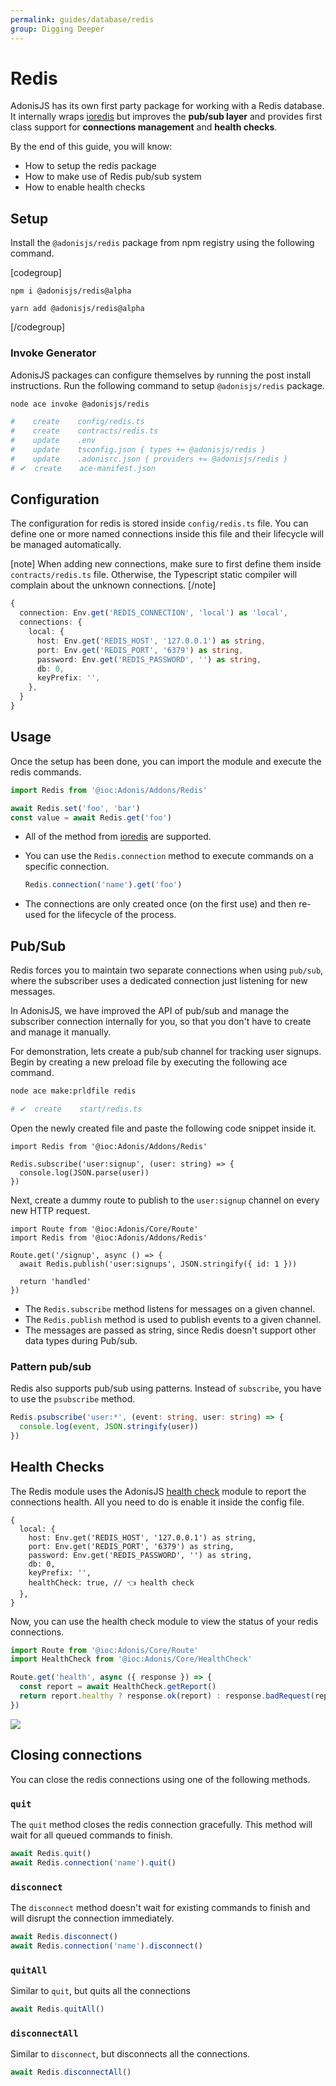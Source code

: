 ```yaml
---
permalink: guides/database/redis
group: Digging Deeper
---
```


# Redis
AdonisJS has its own first party package for working with a Redis database. It internally wraps [ioredis](https://github.com/luin/ioredis) but improves the **pub/sub layer** and provides first class support for **connections management** and **health checks**.

By the end of this guide, you will know:

- How to setup the redis package
- How to make use of Redis pub/sub system
- How to enable health checks

## Setup
Install the `@adonisjs/redis` package from npm registry using the following command.

[codegroup]

```sh{}{npm}
npm i @adonisjs/redis@alpha
```

```sh{}{yarn}
yarn add @adonisjs/redis@alpha
```

[/codegroup]

### Invoke Generator
AdonisJS packages can configure themselves by running the post install instructions. Run the following command to setup `@adonisjs/redis` package.

```sh
node ace invoke @adonisjs/redis

#    create    config/redis.ts
#    create    contracts/redis.ts
#    update    .env
#    update    tsconfig.json { types += @adonisjs/redis }
#    update    .adonisrc.json { providers += @adonisjs/redis }
# ✔  create    ace-manifest.json
```

## Configuration
The configuration for redis is stored inside `config/redis.ts` file. You can define one or more named connections inside this file and their lifecycle will be managed automatically.

[note]
When adding new connections, make sure to first define them inside `contracts/redis.ts` file. Otherwise, the Typescript static compiler will complain about the unknown connections.
[/note]

```ts
{
  connection: Env.get('REDIS_CONNECTION', 'local') as 'local',
  connections: {
    local: {
      host: Env.get('REDIS_HOST', '127.0.0.1') as string,
      port: Env.get('REDIS_PORT', '6379') as string,
      password: Env.get('REDIS_PASSWORD', '') as string,
      db: 0,
      keyPrefix: '',
    },
  }
}
```

## Usage
Once the setup has been done, you can import the module and execute the redis commands.

```ts
import Redis from '@ioc:Adonis/Addons/Redis'

await Redis.set('foo', 'bar')
const value = await Redis.get('foo')
```

- All of the method from [ioredis](https://github.com/luin/ioredis) are supported.
- You can use the `Redis.connection` method to execute commands on a specific connection.
  ```ts
  Redis.connection('name').get('foo')
  ```

- The connections are only created once (on the first use) and then re-used for the lifecycle of the process.

## Pub/Sub
Redis forces you to maintain two separate connections when using `pub/sub`, where the subscriber uses a dedicated connection just listening for new messages.

In AdonisJS,  we have improved the API of pub/sub and manage the subscriber connection internally for you, so that you don't have to create and manage it manually.

For demonstration, lets create a pub/sub channel for tracking user signups. Begin by creating a new preload file by executing the following ace command.

```sh
node ace make:prldfile redis

# ✔  create    start/redis.ts
```

Open the newly created file and paste the following code snippet inside it.

```ts{}{start/redis.ts}
import Redis from '@ioc:Adonis/Addons/Redis'

Redis.subscribe('user:signup', (user: string) => {
  console.log(JSON.parse(user))
})
```

Next, create a dummy route to publish to the `user:signup` channel on every new HTTP request.

```ts{}{start/routes.ts}
import Route from '@ioc:Adonis/Core/Route'
import Redis from '@ioc:Adonis/Addons/Redis'

Route.get('/signup', async () => {
  await Redis.publish('user:signups', JSON.stringify({ id: 1 }))

  return 'handled'
})
```

- The `Redis.subscribe` method listens for messages on a given channel. 
- The `Redis.publish` method is used to publish events to a given channel.
- The messages are passed as string, since Redis doesn't support other data types during Pub/sub.


### Pattern pub/sub
Redis also supports pub/sub using patterns. Instead of `subscribe`, you have to use the `psubscribe` method.

```ts
Redis.psubscribe('user:*', (event: string, user: string) => {
  console.log(event, JSON.stringify(user))
})
```

## Health Checks
The Redis module uses the AdonisJS [health check](/guides/health-check) module to report the connections health. All you need to do is enable it inside the config file.

```ts{}{config/redis.ts}
{
  local: {
    host: Env.get('REDIS_HOST', '127.0.0.1') as string,
    port: Env.get('REDIS_PORT', '6379') as string,
    password: Env.get('REDIS_PASSWORD', '') as string,
    db: 0,
    keyPrefix: '',
    healthCheck: true, // 👈 health check
  },
}
```

Now, you can use the health check module to view the status of your redis connections.

```ts
import Route from '@ioc:Adonis/Core/Route'
import HealthCheck from '@ioc:Adonis/Core/HealthCheck'

Route.get('health', async ({ response }) => {
  const report = await HealthCheck.getReport()
  return report.healthy ? response.ok(report) : response.badRequest(report)
})
```

![](https://res.cloudinary.com/adonis-js/image/upload/q_auto,w_700,f_auto,fl_lossy/v1592724884/adonisjs.com/redis-health-check.png)

## Closing connections
You can close the redis connections using one of the following methods.

### `quit`
The `quit` method closes the redis connection gracefully. This method will wait for all queued commands to finish.

```ts
await Redis.quit()
await Redis.connection('name').quit()
```

### `disconnect`
The `disconnect` method doesn't wait for existing commands to finish and will disrupt the connection immediately.

```ts
await Redis.disconnect()
await Redis.connection('name').disconnect()
```

### `quitAll`
Similar to `quit`, but quits all the connections

```ts
await Redis.quitAll()
```

### `disconnectAll`
Similar to `disconnect`, but disconnects all the connections.

```ts
await Redis.disconnectAll()
```
